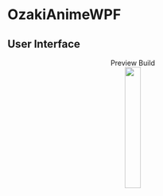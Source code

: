 # OzakiAnimeWPF

## User Interface
<p align="center">
Preview Build
<br>
<img width="auto" height="25%" src="OzakiAnimeWPF/Images/Screenshots/ozakiwpf.gif">
</p>
